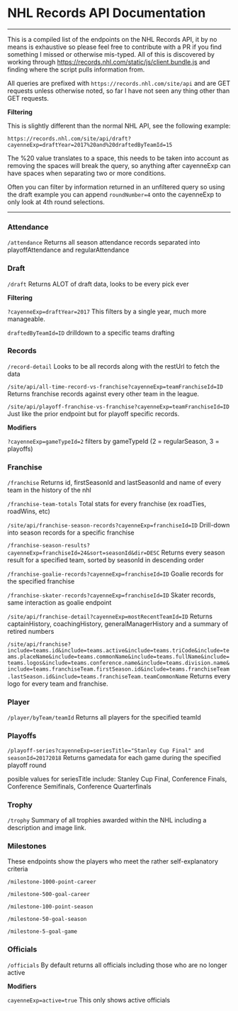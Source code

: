 # NHL Records API Documentation
---

This is a compiled list of the endpoints on the NHL Records API, it by no means is 
exhaustive so please feel free to contribute with a PR if you find something I missed 
or otherwise mis-typed.  All of this is discovered by working through https://records.nhl.com/static/js/client.bundle.js and finding where the script pulls 
information from.

All queries are prefixed with `https://records.nhl.com/site/api` and are GET
requests unless otherwise noted, so far I have not seen any thing other than GET requests.

**Filtering**

This is slightly different than the normal NHL API, see the following example:

`https://records.nhl.com/site/api/draft?cayenneExp=draftYear=2017%20and%20draftedByTeamId=15`

The %20 value translates to a space, this needs to be taken into account as removing the spaces
will break the query, so anything after cayenneExp can have spaces when separating two
or more conditions.

Often you can filter by information returned in an unfiltered query so using 
the draft example you can append `roundNumber=4` onto the cayenneExp to only look at 4th 
round selections.

---

### Attendance

`/attendance` Returns all
season attendance records separated into playoffAttendance and
 regularAttendance

### Draft

`/draft` Returns ALOT of
draft data, looks to be every pick ever

**Filtering**

`?cayenneExp=draftYear=2017` This filters by a single year, much more manageable.

`draftedByTeamId=ID` drilldown to a specific teams drafting

### Records

`/record-detail` Looks to be all
records along with the restUrl to fetch the data

`/site/api/all-time-record-vs-franchise?cayenneExp=teamFranchiseId=ID` Returns franchise
records against every other team in the league.

`/site/api/playoff-franchise-vs-franchise?cayenneExp=teamFranchiseId=ID` Just like the prior
endpoint but for playoff specific records.

**Modifiers**

`?cayenneExp=gameTypeId=2` filters by gameTypeId (2 = regularSeason, 3 = playoffs)

### Franchise

`/franchise` Returns id, firstSeasonId
and lastSeasonId and name of every team in the history of the nhl

`/franchise-team-totals` Total stats
for every franchise (ex roadTies, roadWins, etc)

`/site/api/franchise-season-records?cayenneExp=franchiseId=ID` Drill-down into season records for a specific franchise

`/franchise-season-results?cayenneExp=franchiseId=24&sort=seasonId&dir=DESC` Returns every season result for a specified team, sorted by seasonId in descending order

`/franchise-goalie-records?cayenneExp=franchiseId=ID` Goalie records for the specified franchise

`/franchise-skater-records?cayenneExp=franchiseId=ID` Skater records, same interaction as goalie endpoint

`/site/api/franchise-detail?cayenneExp=mostRecentTeamId=ID` Returns captainHistory, coachingHistory, generalManagerHistory and a summary of retired numbers

`/site/api/franchise?include=teams.id&include=teams.active&include=teams.triCode&include=teams.placeName&include=teams.commonName&include=teams.fullName&include=teams.logos&include=teams.conference.name&include=teams.division.name&include=teams.franchiseTeam.firstSeason.id&include=teams.franchiseTeam.lastSeason.id&include=teams.franchiseTeam.teamCommonName` Returns every logo for every team and franchise.

### Player

`/player/byTeam/teamId` Returns all players for the specified teamId

### Playoffs

`/playoff-series?cayenneExp=seriesTitle="Stanley Cup Final" and seasonId=20172018` Returns gamedata for each game during the specified playoff round

posible values for seriesTitle include: Stanley Cup Final, Conference Finals, Conference Semifinals, Conference Quarterfinals

### Trophy

`/trophy` Summary of all trophies awarded within the NHL including a description and image link.

### Milestones

These endpoints show the players who meet the rather self-explanatory criteria

`/milestone-1000-point-career`

`/milestone-500-goal-career`

`/milestone-100-point-season`

`/milestone-50-goal-season`

`/milestone-5-goal-game`

### Officials

`/officials` By default returns all officials including those who are no longer active

**Modifiers**

`cayenneExp=active=true` This only shows active officials


